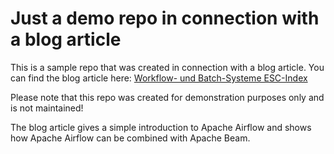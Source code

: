 # Just a demo repo in connection with a blog article

This is a sample repo that was created in connection with a blog article. You can find the blog article here:
[Workflow- und Batch-Systeme ESC-Index](https://ronnyfuchs.blogspot.com/2024/11/workflow-und-batch-systeme-esc-index.html)

Please note that this repo was created for demonstration purposes only and is not maintained!

The blog article gives a simple introduction to Apache Airflow and shows how Apache Airflow can be combined with Apache Beam.